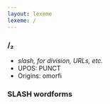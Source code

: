 ```yaml
---
layout: lexeme
lexeme: /
---
```


###  /₂

* _slash, for division, URLs, etc._
* UPOS:  PUNCT
* Origins: omorfi 


### SLASH wordforms



